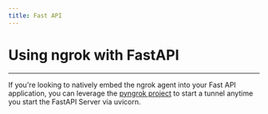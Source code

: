 ```yaml
---
title: Fast API
---
```


# Using ngrok with FastAPI
------------

If you're looking to natively embed the ngrok agent into your Fast API application, you can leverage the [pyngrok project](https://pyngrok.readthedocs.io/en/latest/integrations.html#fastapi) to start a tunnel anytime you start the FastAPI Server via uvicorn.
